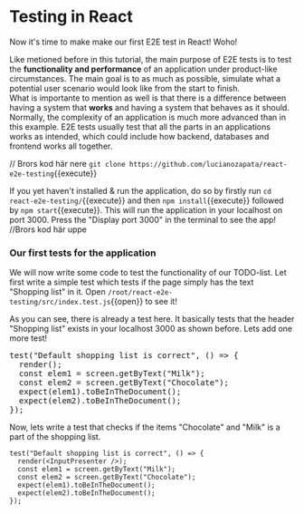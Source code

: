 # Testing in React

Now it's time to make make our first E2E test in React! Woho!

Like metioned before in this tutorial, the main purpose of E2E tests is to test the **functionality and performance** of an application under product-like circumstances. The main goal is to as much as possible, simulate what a potential user scenario would look like from the start to finish.  
What is importante to mention as well is that there is a difference between having a system that **works** and having a system that behaves as it should.
Normally, the complexity of an application is much more advanced than in this example. E2E tests usually test that all the parts in an applications works as intended, which could include how backend, databases and frontend works all together.

// Brors kod här nere
`git clone https://github.com/lucianozapata/react-e2e-testing`{{execute}}

If you yet haven't installed & run the application, do so by firstly run `cd react-e2e-testing/`{{execute}}
and then `npm install`{{execute}} followed by `npm start`{{execute}}.
This will run the application in your localhost on port 3000. Press the "Display port 3000" in the terminal to see the app!
//Brors kod här uppe

### Our first tests for the application

We will now write some code to test the functionality of our TODO-list.
Let first write a simple test which tests if the page simply has the text "Shopping list" in it. Open `/root/react-e2e-testing/src/index.test.js`{{open}} to see it!

As you can see, there is already a test here. It basically tests that the header "Shopping list" exists in your localhost 3000 as shown before. Lets add one more test!

<pre class="file" data-filename="/root/react-e2e-testing/src/index.test.js" data-target="append">
test("Default shopping list is correct", () => {
  render(<InputPresenter />);
  const elem1 = screen.getByText("Milk");
  const elem2 = screen.getByText("Chocolate");
  expect(elem1).toBeInTheDocument();
  expect(elem2).toBeInTheDocument();
});
</pre>

Now, lets write a test that checks if the items "Chocolate" and "Milk" is a part of the shopping list.

```
test("Default shopping list is correct", () => {
  render(<InputPresenter />);
  const elem1 = screen.getByText("Milk");
  const elem2 = screen.getByText("Chocolate");
  expect(elem1).toBeInTheDocument();
  expect(elem2).toBeInTheDocument();
});
```
